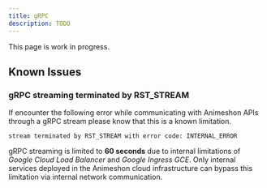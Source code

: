 ```yaml
---
title: gRPC
description: TODO
---
```


This page is work in progress.

## Known Issues

### gRPC streaming terminated by RST_STREAM

If encounter the following error while communicating with Animeshon APIs through a gRPC stream please know that this is a known limitation.

```
stream terminated by RST_STREAM with error code: INTERNAL_ERROR
```

gRPC streaming is limited to **60 seconds** due to internal limitations of _Google Cloud Load Balancer_ and _Google Ingress GCE_. Only internal services deployed in the Animeshon cloud infrastructure can bypass this limitation via internal network communication.